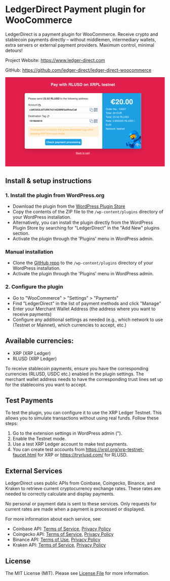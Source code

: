 # LedgerDirect Payment plugin for WooCommerce

LedgerDirect is a payment plugin for WooCommerce. Receive crypto and stablecoin payments directly – without middlemen, 
intermediary wallets, extra servers or external payment providers. Maximum control, minimal detours!

Project Website: https://www.ledger-direct.com

GitHub: https://github.com/ledger-direct/ledger-direct-woocommerce

![Payment Page](payment_page.png)

## Install & setup instructions

### 1. Install the plugin from WordPress.org
- Download the plugin from the [WordPress Plugin Store](https://wordpress.org/plugins/ledger-direct/)
- Copy the contents of the ZIP file to the `/wp-content/plugins` directory of your WordPress installation.
- Alternatively, you can install the plugin directly from the WordPress Plugin Store by searching for "LedgerDirect" in the "Add New" plugins section.
- Activate the plugin through the 'Plugins' menu in WordPress admin.

### Manual installation
- Clone the [GitHub repo](https://github.com/ledger-direct/ledger-direct-woocommerce) to the `/wp-content/plugins` directory of your WordPress installation.
- Activate the plugin through the 'Plugins' menu in WordPress admin.

### 2. Configure the plugin
- Go to "WooCommerce" > "Settings" > "Payments"
- Find "LedgerDirect" in the list of payment methods and click "Manage"
- Enter your Merchant Wallet Address (the address where you want to receive payments)
- Configure any additional settings as needed (e.g., which network to use (Testnet or Mainnet), which currencies to accept, etc.)

## Available currencies:
- XRP (XRP Ledger)
- RLUSD (XRP Ledger)

To receive stablecoin payments, ensure you have the corresponding currencies (RLUSD, USDC etc.) enabled in the plugin settings.
The merchant wallet address needs to have the corresponding trust lines set up for the stablecoins you want to accept.

## Test Payments
To test the plugin, you can configure it to use the XRP Ledger Testnet. This allows you to simulate transactions without using real funds. Follow these steps:
1. Go to the extension settings in WordPress admin (").
2. Enable the Testnet mode.
3. Use a test XRP Ledger account to make test payments.
4. You can create test accounts from https://xrpl.org/xrp-testnet-faucet.html for XRP or https://tryrlusd.com/ for RLUSD.

## External Services
LedgerDirect uses public APIs from Coinbase, Coingecko, Binance, and Kraken to retrieve current cryptocurrency exchange rates. These rates are needed to correctly calculate and display payments.

No personal or payment data is sent to these services. Only requests for current rates are made when a payment is processed or displayed.

For more information about each service, see:
- Coinbase API: [Terms of Service](https://www.coinbase.com/legal/user_agreement), [Privacy Policy](https://www.coinbase.com/legal/privacy)
- Coingecko API: [Terms of Service](https://www.coingecko.com/en/terms), [Privacy Policy](https://www.coingecko.com/en/privacy)
- Binance API: [Terms of Use](https://www.binance.com/en/terms), [Privacy Policy](https://www.binance.com/en/privacy)
- Kraken API: [Terms of Service](https://www.kraken.com/legal), [Privacy Policy](https://www.kraken.com/privacy)

## License
The MIT License (MIT). Please see [License File](LICENSE) for more information.

